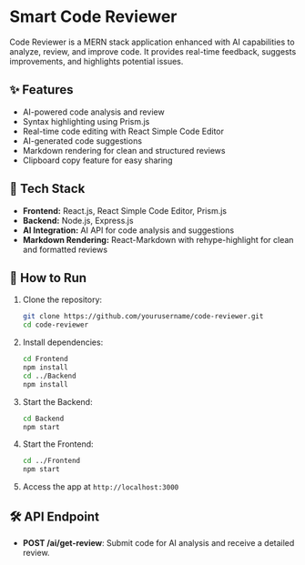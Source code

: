 # Smart Code Reviewer

Code Reviewer is a MERN stack application enhanced with AI capabilities to analyze, review, and improve code. It provides real-time feedback, suggests improvements, and highlights potential issues.

## ✨ Features

- AI-powered code analysis and review
- Syntax highlighting using Prism.js
- Real-time code editing with React Simple Code Editor
- AI-generated code suggestions
- Markdown rendering for clean and structured reviews
- Clipboard copy feature for easy sharing

## 🧪 Tech Stack

- **Frontend:** React.js, React Simple Code Editor, Prism.js
- **Backend:** Node.js, Express.js
- **AI Integration:** AI API for code analysis and suggestions
- **Markdown Rendering:** React-Markdown with rehype-highlight for clean and formatted reviews

## 🚀 How to Run

1. Clone the repository:
   ```bash
   git clone https://github.com/yourusername/code-reviewer.git
   cd code-reviewer
   ```
2. Install dependencies:
   ```bash
   cd Frontend
   npm install
   cd ../Backend
   npm install
   ```
3. Start the Backend:
   ```bash
   cd Backend
   npm start
   ```
4. Start the Frontend:
   ```bash
   cd ../Frontend
   npm start
   ```
5. Access the app at `http://localhost:3000`

## 🛠️ API Endpoint

- **POST /ai/get-review**: Submit code for AI analysis and receive a detailed review.

